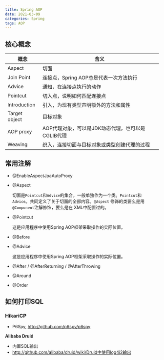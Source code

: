 ```yaml
---
title: Spring AOP
date: 2021-03-09
categories: Spring
tags: AOP
---
```


## 核心概念
| 概念          | 含义                                              |
| ------------- | ------------------------------------------------- |
| Aspect        | 切面                                              |
| Join Point    | 连接点，Spring AOP总是代表一次方法执行            |
| Advice        | 通知，在连接点执行的动作                          |
| Pointcut      | 切入点，说明如何匹配连接点                        |
| Introduction  | 引入，为现有类型声明额外的方法和属性              |
| Target object | 目标对象                                          |
| AOP proxy     | AOP代理对象，可以是JDK动态代理，也可以是CGLIB代理 |
| Weaving       | 织入，连接切面与目标对象或类型创建代理的过程      |

## 常用注解

- @EnableAspectJpaAutoProxy

  

- @Aspect

  切面是`Pointcut`和`Advice`的集合，一般单独作为一个类。`Pointcut`和`Advice`。共同定义了关于切面的全部内容。`@Aspect` 修饰的类要么是用 `@Component`注解修饰，要么是在 XML中配置过的。

- @Pointcut

  这是应用程序中使用Spring AOP框架采取操作的实际位置。

- @Before

- @Advice

  这是应用程序中使用Spring AOP框架采取操作的实际位置。

- @After / @AfterReturning / @AfterThrowing

- @Around 

- @Order

## 如何打印SQL

### **HikariCP**

- P6Spy, http://github.com/p6spy/p6spy

**Alibaba Druid**

- 内置SQL输出
- http://github.com/alibaba/druid/wiki/Druid中使用log4j2输出